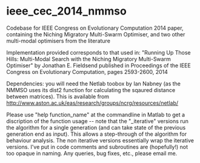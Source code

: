 ieee_cec_2014_nmmso
===================

Codebase for IEEE Congress on Evolutionary Computation 2014 paper, containing the Niching Migratory Multi-Swarm Optimiser, and two other multi-modal optimisers from the literature

Implementation provided corresponds to that used in:
"Running Up Those Hills: Multi-Modal Search with the Niching Migratory
Multi-Swarm Optimiser"
by Jonathan E. Fieldsend
published in Proceedings of the IEEE Congress on Evolutionary Computation,
pages 2593-2600, 2014

Dependencies: you will need the Netlab toobox by Ian Nabney (as the NMMSO uses its dist2 function for calculating the sqaured distance between matrices). This is available from http://www.aston.ac.uk/eas/research/groups/ncrg/resources/netlab/

Please use "help function_name" at the commandline in Matlab to get a discription of the function usage -- note that the "_iterative" versions run the algorithm for a single generation (and can take state of the previous generation end as input). This allows a step-through of the algorithm for behaviour analysis. The non iterative versions essentially wrap the iterative versions. I've put in code comments and subroutines are (hopefully!) not too opaque in naming. Any queries, bug fixes, etc., please email me. 
